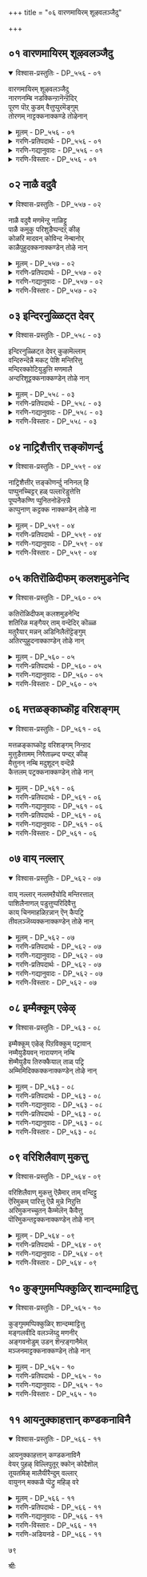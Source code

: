+++
title = "०६ वारणमायिरम् शूऴवलञ्जैदु"

+++


## ०१ वारणमायिरम् शूऴवलञ्जैदु

<details open><summary>विश्वास-प्रस्तुतिः - DP_५५६ - ०१</summary>

वारणमायिरम् शूऴवलञ्जैदु  
नारणनम्बि नडक्किन्ऱानॆन्ऱॆदिर्  
पूरण पॊऱ् कुडम् वैत्तुप्पुरमॆङ्गुम्  
तोरणम् नाट्टक्कनाक्कण्डे तोऴेनान्
</details>

<details><summary>मूलम् - DP_५५६ - ०१</summary>

वारणमायिरम् शूऴवलञ्जैदु  
नारणनम्बि नडक्किन्ऱानॆन्ऱॆदिर्  
पूरण पॊऱ् कुडम् वैत्तुप्पुरमॆङ्गुम्  
तोरणम् नाट्टक्कनाक्कण्डे तोऴेनान्
</details>

<details><summary>गरणि-प्रतिपदार्थः - DP_५५६ - ०१</summary>

वारणम्=आनॆगळु, आयिरम्=साविर, शूऴ=सुत्तुवरिदु, वलञ्जॆय्दु=प्रदक्षिणॆयागि, नारणन् नम्बि=सकलगुण परिपूर्णनाद नारायणनु, नडक्किन्ऱान्=नडॆदुबरुत्तिद्दानॆ, ऎन्ऱु=ऎन्दु,ऎदिर्=ऎदुरिगॆ, पॊन्=बङ्गारद, पूरण कुडम्=पूर्णकुम्भगळन्नु, वैत्तु=हिडिदु, पुरम्=पट्टणदल्लि, ऎङ्गुम्=ऎल्लॆल्लियू, तोरणम्=तोरणवन्नु, नाट्ट=नाटुत्तिरुवन्तॆ, नान्=नानु, कना=कनसन्नु, कण्डेन्=कण्डॆनु, तोऴे=सखिये.
</details>

<details><summary>गरणि-गद्यानुवादः - DP_५५६ - ०१</summary>

सखिये, साविर आनॆगळिन्द सुत्तुवरिदु सकलगुणपरिपूर्णनाद नारायणनु नगरदल्लि प्रदक्षीनॆयागि नडॆदुबरुत्तिद्दानॆन्दु अवन ऎदुरागि बङ्गारद पूर्णकुम्भगळन्नु हिडिदु, ऎल्लॆल्लियू तोरणगळन्नु नाटुत्तिरुवन्तॆ नानु कनसुकण्डॆ\!\(१\)
</details>

<details><summary>गरणि-विस्तारः - DP_५५६ - ०१</summary>

भगवन्तनन्नल्लदॆ बेरॆ यारन्नू मदुवॆयागॆनॆन्दु गोदादेवि निर्धरिसिद्दळष्टॆ. भगवन्तने बन्दु तन्नन्नु वरिसुवनॆन्दु आशॆयिन्द नम्बिद्दळु. अवळ ऎन्दुकॊण्डन्तॆ भगवन्तनु बरलिल्ल. अवनन्नु काणलू अवळिगॆ आगलिल्ल. तन्न प्रियतमनिन्द अगलिकॆयन्नु सहिसलारदॆ परितपिसिदळु. हिन्दिन तिरुमॊऴियल्लि “नन्न प्रियतमनॊडनॆ नन्नन्नु कूडिसु”ऎन्दु कामदेवनन्नू, कूडलु दैववन्नू बेडिदळु. “नन्न नल्लनन्नु नन्न बळिगॆ बरुवन्तॆ कूगि करॆ”ऎन्दु कोगिलॆयन्नु अङ्गलाचिदळु. अल्लदॆ, भगवन्तनन्नु विधविधवागि हॊगळि अवन गुणगान माडिदळु. गोदादेविय इङ्गितवन्नू अवळ मनोवेदनॆयन्नू भगवन्तनु मनगण्डनो हेगो\! गोदादेवि मनोहरवाद कनस्सन्नु कण्डळु. आ कनसिन परियन्नु ई तिरुमॊऴियल्लि, अदर ऒन्दॊन्दु पाशुरदल्लू वर्णिसि हेळिद्दाळॆ. कनसन्नु तन्न अन्तरङ्गद सखिगॆ हेळुत्तिद्दाळॆ. कनसिनल्लि सकलगुणपरिपूर्णनाद श्रीमन्नारायणनु साविर आनॆगळॊडनॆ नगरदल्लि नडॆदु बरुत्तिरुवन्तॆयू, नगरवन्नु ऎल्लॆल्लियू तळिरुतोरणगळिन्द अलङ्करिसिरुवन्तॆयू, नगरवासिगळॆल्लरू पूर्णकुम्भगळिन्द अवनन्नु ऎदुरुगॊण्डु स्वागतिसुत्तिरुवन्तॆयू तानु कण्डन्तॆ इल्लिय विवरणॆ. भगवन्तनु इष्टु वैभवदिन्द

७०

एकॆ बरुत्तिद्दानॆ? मदुवॆगे इरबहुदे?
</details>

## ०२ नाळै वदुवै

<details open><summary>विश्वास-प्रस्तुतिः - DP_५५७ - ०२</summary>

नाळै वदुवै मणमॆन्ऱु नाळिट्टु  
पाळै कमुकु परिशुडैप्पन्दऱ् कीऴ्  
कोळरि मादवन् कोविन्द नॆन्बानोर्  
काळैपुहुदक्कनाक्कण्डेन् तोऴे नान्
</details>

<details><summary>मूलम् - DP_५५७ - ०२</summary>

नाळै वदुवै मणमॆन्ऱु नाळिट्टु  
पाळै कमुकु परिशुडैप्पन्दऱ् कीऴ्  
कोळरि मादवन् कोविन्द नॆन्बानोर्  
काळैपुहुदक्कनाक्कण्डेन् तोऴे नान्
</details>

<details><summary>गरणि-प्रतिपदार्थः - DP_५५७ - ०२</summary>

नाळै=नाळॆय दिन, वदुवै=वधुवन्नु, मणम्=मदुवॆयागुवुदु, ऎन्ऱु=ऎन्दु, नाळ्=दिनवन्नु\(मुहूर्तवन्नु\) इट्टु=निर्णयिसि, पाळै=हॊम्बाळॆ, कमुकु=अडकॆ मर \(मुन्ताद\), परिशु=अलङ्कारगळिन्द उडै=कूडिद, पन्दल्=पन्दलिन\(चप्परद\), कीऴ्=कॆळगडॆ, कोळरि=नरसिंह, मादवन्=माधव, कोविन्दन्=गोविन्द, ऎन्बान्=ऎम्ब हॆसरुगळुळ्ळवनाद, ओर्=असदृशवाद काळै=सलगवनु, पुहुद=प्रवेशिसुवुदन्नु, तोऴे=गॆळतिये, नान्=नानु, कनाक्कण्डेन्=कनसिनल्लि कण्डॆनु.
</details>

<details><summary>गरणि-गद्यानुवादः - DP_५५७ - ०२</summary>

नाळॆय दिन वधुवनु मदुवॆयागुवुदु ऎन्दु दिन\(मुहूर्त\)वन्नु निर्णयिसि, हॊम्बाळॆगळिन्दलू, अडकॆ मरगळिन्दलू अलङ्करिसिद पन्दलिन कळगॆ, “नरसिंह”, “माधव”, “गोविन्द”ऎम्ब हॆसरिन असदृशवाद ऒन्दु सलगवु प्रवेशिसुवुदन्नु गॆळती, नानु कनसिनल्लि कण्डॆ.\(२\)
</details>

<details><summary>गरणि-विस्तारः - DP_५५७ - ०२</summary>

कनसु मुन्दुवरियुत्तदॆ- भगवन्तनाद श्रीकृष्ननिगू गोदादेविगू नाळॆये मदुवॆ. हागॆन्दु शुभमुहूतवन्नु निर्णयिसलागिदॆ. अदक्कॆ तक्कन्तॆ मदुवॆय चप्पर सिद्धवागिदॆ. अदक्कॆ हॊम्बाळॆगळु जिगियुत्तिरुव अडकॆय मरगळन्नु नॆडलागिदॆ. नरसिंह,माधव,गोविन्द-मुन्ताद हॆसरिन श्रीकृष्णनु मदिसिद सलगदन्तॆ गम्भीरवागि मदुवॆय चप्परदॊळक्कॆ आगमिसुत्तिद्दानॆ. इदन्नॆल्ला कण्डॆ गॆळती- ऎन्नुत्ताळॆ, गोदादेवि.

नाळॆ मदुवॆ. इन्दु अदक्कॆ मॊदल दिन. इन्दु नडसबेकाद कॆलवु शास्त्रगळन्नु नडसुवुदक्कागिये भगवन्तनाद श्रीकृष्ण अल्लि बन्दिरुवुदु-इदन्ने अल्लवे गोदादेविय कनसु सूचिसुवुदु?

७१
</details>

## ०३ इन्दिरनुळ्ळिट्त देवर्

<details open><summary>विश्वास-प्रस्तुतिः - DP_५५८ - ०३</summary>

इन्दिरनुळ्ळिट्त देवर् कुऴामॆल्लाम्  
वन्दिरुन्दॆन्नै मकट् पेशि मन्तिरित्तु  
मन्दिरक्कोटियुडुत्ति मणमालै  
अन्दरिशूट्टक्कनाक्कण्डेन् तोऴे नान्
</details>

<details><summary>मूलम् - DP_५५८ - ०३</summary>

इन्दिरनुळ्ळिट्त देवर् कुऴामॆल्लाम्  
वन्दिरुन्दॆन्नै मकट् पेशि मन्तिरित्तु  
मन्दिरक्कोटियुडुत्ति मणमालै  
अन्दरिशूट्टक्कनाक्कण्डेन् तोऴे नान्
</details>

<details><summary>गरणि-प्रतिपदार्थः - DP_५५८ - ०३</summary>

इन्दिरन्=देवेन्द्र, उळ्ळिट्टु=मॊदलाद, देवर्=देवतॆगळु,कुऴाम्=समूह, ऎल्लाम्=ऎल्ला, वन्दु=बन्दु\(भूलोकक्कॆ\), इरुन्दु=नानिरुव कडॆ इद्दु, ऎन्नै=नन्नन्नु, मकळ्=मदुमगळॆन्दु, पेशि=मातनाडि, मन्तिरित्तु=मन्त्रगळन्नु उच्चरिसि, मन्तिरक्कोटि=मन्त्रपूर्वकवागि सीरॆयन्नु, उडुत्ति=उडिसि, मणम्=परिमळभरितवाद, मालै=\(हूविन\)मालिकॆयन्नु, अन्दरि=दुर्गादेवियु, शूट्ट=मुडिसुत्तिरुव, कना=कनसन्नु, तोऴे=गॆळतिये, नान्=नानु, कण्डेन्=कण्डॆ.
</details>

<details><summary>गरणि-गद्यानुवादः - DP_५५८ - ०३</summary>

इन्द्रने मॊदलाद देवतॆगळ समूहवॆल्ला भूलोकक्कॆ बन्दु, नानिरुव स्थळदल्लि इद्दु,नन्नन्नु मदुमगळन्नागि मातनाडि, अदक्कॆ सम्बन्धिसिद मन्त्रगळन्नु उच्चरिसि, अनन्तर दुर्गादेवियु मन्त्रपूवकवागि सीरॆयन्नुडिसि, परिमळभरितवाद पुष्पमालिकॆयन्नु ननगॆ मुडिसुत्तिरुव हागॆ नानु कनसुकण्डॆ, गॆळति.\(३\)
</details>

<details><summary>गरणि-विस्तारः - DP_५५८ - ०३</summary>

गोदादेविय कनसु मुन्दुवरियुवुद- देवतॆगळॆल्लरू देवेन्द्रनॊडनॆ धरॆगिळिदु बरुत्तारॆ. तम्म स्वामियाद भगवन्तनिगॆ मदुवॆ\! अदरल्लि तावु पालुगॊळ्ळबेडवे? अवरॆल्ल ईघ गण्डिन कडॆयवरु. अवरु गोदादेवि इरुव ऊरिगॆ, अवळिरुव स्थळक्कॆ बन्दु सेरुत्तारॆ. अवळ तन्दॆयन्नु काणुत्तारॆ. आतनॊडनॆ प्रस्ताप माडुत्तारॆ. “निम्म मगळन्नु नम्म प्रभुविगॆ कॊट्टु माडूवॆ माडिकॊडि”ऎन्दु केळुत्तारॆ. हीगॆ, वधुविन निष्कर्षॆयागुत्तदॆ. अनम्तर, गण्डिन कडॆयवरू हॆण्णिन कडॆयवरू कलॆतु, मदुवॆय विषयवागि विवरगळन्नु आप्तवागि मातनाडिकॊळ्ळुत्तारॆ. ऎल्लवू इत्यर्थवागुत्तदॆ. मदुमगळिगॆ सम्बन्धिसिद मन्त्रगळन्नु उच्चरिसि गोदादेवियन्नु मदुमगळन्नागि माडुत्तारॆ. आग, दुर्गदेवि मन्त्रपूर्वकवागि अवळिगॆ सीरॆयन्नुडिसि, परिमळभरितवाद हूविन दण्डॆयन्नु तलॆगॆ मुडिसि,कॊरळिगॆ हूविन हारवन्नु हाकुत्ताळॆ. मदुमगळु हीगॆल्ला सिद्धवाद्दाळॆ\! ऎन्थ उद्वेगद विवरणॆ\! ऎन्थ रसानुभव\!

“अन्तरि”-अन्तरिक्षदल्लि तन्न निजस्वरूपदिन्द कंसनिगॆ काणिसिकॊण्डवळु. आद्दरिन्द इवळु दुर्गादेवि. श्रीकृष्णनिगॆ तङ्गि. देवकिय ऎण्टनॆय गर्भदल्लि जनिसिदवनिन्द तनगॆ मरणवॆन्दु कंसनिगॆ तिळिदद्दरिन्द अवनु देवकि वसुदेवरन्नु सॆरॆयल्लिरिसि, अवरल्लि जनिसिद ऒन्दॊन्दु मगुवन्नू नॆलक्कॆ अप्पळिसि क्रूरवागि कॊल्लुत्ता बन्द. ऎण्टनॆय मगुहुट्टिद सुद्दि तिळिदकूडले अल्लिगॆ बन्दु नोडिदरॆ, अदु हॆण्णुमहु. देवकि अङ्गलाचिदळु, अदॊन्दन्नु उळिसॆन्दु. अवळ मातन्नु लक्षिसदॆ अदन्नू नॆलक्कॆ

७२

अप्पळिसि बिडबेकॆन्दु मगुविन कालुगळन्नु हिडिदु मेलक्कॆ बीसि ऎत्तिदाग अदु अवन कैयिन्द नुसुळु, आकाशक्कॆ एरि, अल्लि तन्न निजस्वरूपवन्नु तळॆदु, कंसन ऎदॆ झल्लॆन्नुवन्तॆ “निन्नन्नु कॊल्लुव वैरि बेरॆ कडॆ बॆळुयुत्तिद्दानॆ” ऎम्ब कठोर सत्यवन्नु नुडिदु मायवाद महाशक्ति दुर्गॆ\!

श्रीकृष्णन मदुवॆयल्लि दुर्गादेवि मदुमगळिगॆ नादिनि. मदुवॆय कालदल्लि नादिनियागिरुव अवळिगॆ हॆच्चिन मर्यादॆ. अदक्कॆ तक्क कॆलसगळन्नु अवळु नडसुत्ताळॆ.
</details>

## ०४ नाट्रिशैत्तीर् त्तङ्कॊणर्न्दु

<details open><summary>विश्वास-प्रस्तुतिः - DP_५५९ - ०४</summary>

नाट्रिशैत्तीर् त्तङ्कॊणर्न्दु ननिनल् हि  
पाप्पुनच्चिट्टर् हळ् पल्लारॆडुत्तेत्ति  
पूप्पनैकण्णि प्पुनितनोडॆन्ऱन्नै  
काप्पुनाण् कट्टक्क नाक्कण्डेन् तोऴे ना
</details>

<details><summary>मूलम् - DP_५५९ - ०४</summary>

नाट्रिशैत्तीर् त्तङ्कॊणर्न्दु ननिनल् हि  
पाप्पुनच्चिट्टर् हळ् पल्लारॆडुत्तेत्ति  
पूप्पनैकण्णि प्पुनितनोडॆन्ऱन्नै  
काप्पुनाण् कट्टक्क नाक्कण्डेन् तोऴे ना
</details>

<details><summary>गरणि-प्रतिपदार्थः - DP_५५९ - ०४</summary>

पाप्पनर्=\(सदाचार सम्पन्नराद्\) ब्राह्मणरल्लि, शिट्टर्हळ्=शिष्टरादवरु, पल्लार्=हलवरु, नाल्=नाल्कु, दिशै=दिक्कुगळिन्दलू, तीर् त्तम्=तीर्थगळन्नु, कॊणर्न्दु=तन्दु, ननि=चॆन्नागि, नल्=प्रोक्षिसि, ऎडुत्तु=ऎत्तिद स्वरदिन्द, एत्ति=आशीर्वद माडि, पू प्पुनै=कमलद हूविनन्तॆ सुन्दरवाद, कण्णि-कण्णुगळ, पुनितनोडु=पवित्रनॊडनॆ, ऎन् तन्नै=नन्नन्नु\(जॊतॆगूडिसि\), काप्पु=रक्षॆय, नाण्=दारवन्नु, कट्ट=कट्टुत्तिरुवुदर, कना=कनसन्नु, तोऴे-=गॆळतिये,नान्=नानु, कण्डेन्=कण्डॆ.
</details>

<details><summary>गरणि-गद्यानुवादः - DP_५५९ - ०४</summary>

ब्राह्मणरल्लि शिष्टरादवरु हलवरु नाल्कुदिक्कुगळिन्दलू तीर्थगळन्नु तन्दु, चॆन्नागि प्रोक्षिसि ऎत्तिद स्वरदिन्द आशीर्वदिसि, कमलद हूविनन्तॆ सुन्दरवाद कण्णुगळ पवित्रनॊडनॆ नन्नन्नु जॊतॆगूडिसि, रक्षॆय दारवन्नु \(कङ्कणवन्नु\) कट्टुत्तिरुव हागॆ कनसन्नु कण्डॆ गॆळती.\(४\)
</details>

<details><summary>गरणि-विस्तारः - DP_५५९ - ०४</summary>

गोदादेविय कनसु मुन्दुवरियुत्तदॆ- सदाचार सम्पन्नराद ब्राह्मणरु हलवारु मन्दि बरुत्तारॆ. अवरु नाल्कु दिशॆगळिन्दलू पवित्र तीर्थगळन्नु तरुत्तारॆ. वधुवन्नू वरनन्नू कुळ्ळिरिसि, अवर सकल कल्याणक्कोस्करवागि, अवर तलॆय मेलॆ, ऎत्तिद स्वरदिन्द वेदमन्त्रगळन्नु उच्चरिसुत्ता, माविनॆलॆ मत्तु दर्भॆय कूचदिन्द आ मन्त्रतीर्थवन्नु प्रोक्षिसुत्ता, अमृताभिषेकवन्नु माडि, आशीर्वदिसुत्तारॆ.

कमलद हूविनन्तॆ सॊबगिन कण्णुगळुळ्ळ परमपवित्रनाद भगवन्तनॊडनॆ गोदादेवियन्नु जॊतॆगूडिसि विवाहक्कॆन्दु कङ्कणवन्नु कट्टुत्तारॆ.

७३
</details>

## ०५ कतिरॊळिदीफम् कलशमुडनेन्दि

<details open><summary>विश्वास-प्रस्तुतिः - DP_५६० - ०५</summary>

कतिरॊळिदीफम् कलशमुडनेन्दि  
शतिरिळ मङ्गैयर् ताम् वन्दॆदिर् कॊळ्ळ  
मतुरैयार् मन्नन् अडिनिलैतॊट्टॆङ्गुम्  
अतिरप्पुहुदनाक्काण्डेन् तोऴे नान्
</details>

<details><summary>मूलम् - DP_५६० - ०५</summary>

कतिरॊळिदीफम् कलशमुडनेन्दि  
शतिरिळ मङ्गैयर् ताम् वन्दॆदिर् कॊळ्ळ  
मतुरैयार् मन्नन् अडिनिलैतॊट्टॆङ्गुम्  
अतिरप्पुहुदनाक्काण्डेन् तोऴे नान्
</details>

<details><summary>गरणि-प्रतिपदार्थः - DP_५६० - ०५</summary>

कदिर्=सूर्यन, ऒळि=प्रकाशदन्थ, दीपम्=\(मङ्गळ\)दीपवन्नू, कलशम्=कलशवन्नू, उडन्=तम्म कैगळल्लि, एन्दि=हिडिदुकॊण्डु, शतिर्=सुन्दरियराद, इळ=ऎळॆय वयस्सिन, मङ्गैयर् ताम्=हॆङ्गसरु, वन्दु=बन्दु, ऎदिर् कॊळ्ळ=ऎदुरुगॊळ्ळलु, मदुरैयार्=मधुरापुरदवर, मन्नन्=अधिपतियु, अडिनिलै=पादुकॆगळन्नु तॊट्टु=तॊट्टु\(मॆट्टि\)कॊण्डु, ऎङ्गुम्=ऎल्लॆल्लियू, अदिर्=अदुरुवन्तॆ, पुहुदु=प्रवेशिसुवुदर, कना=कनसन्नु, तोऴे-=गॆळतिये,नान्=नानु, कण्डेन्=कण्डॆ.
</details>

<details><summary>गरणि-गद्यानुवादः - DP_५६० - ०५</summary>

सूर्यन प्रकाशदन्थ मङ्गळदीपवन्नू कलशवन्नू तम्म कैगळलि हिडिदुकॊण्डु सुन्दरियराद ऎळॆयवयस्सिन हॆङ्गसरु बन्दु ऎदुरुगॊळ्ळलु, मधुरापुरदवर अधिपतियु\(श्रीकृष्णनु\) पादुकॆगळन्नु तॊट्टु\(मॆट्टि\)कॊण्डु, भूमण्डलवे अदुरुवन्तॆ प्रवेशिसुव कनसन्नु नानु कण्डॆ, गॆळति.\(५\)
</details>

<details><summary>गरणि-विस्तारः - DP_५६० - ०५</summary>

गोदादेविय कनसु मुन्दुवरियुत्तदॆ- सुन्दरियराद, ऎळॆय वयस्सिन हॆङ्गसरु तम्म कैगळल्लि सूर्यन प्रकाशक्कॆ समनाद मङ्गळदीपगळन्नू, कलशगळन्नू हिडिदुकॊण्डु वरनन्नु ऎदुरुगॊळ्ळुवरु हीगॆ स्वागतगॊण्डु, श्रीकृष्णनु कालिगॆ हावुगॆगळन्नु मॆट्टिकॊण्डु, भूमण्डलवे अदुरुवन्तॆ नडॆयुत्ता मदुवॆय मण्टपवन्नु प्रवेशिसुवनु.
</details>

## ०६ मत्तळङ्काघ्कॊट्ट वरिशङ्गम्

<details open><summary>विश्वास-प्रस्तुतिः - DP_५६१ - ०६</summary>

मत्तळङ्काघ्कॊट्ट वरिशङ्गम् निन्ऱाद  
मुत्तुडैत्तामम् निरैताऴ्न्द पन्दऱ् कीऴ्  
मैत्तुनन् नम्बि मदुशूदन् वन्दॆन्नै  
कैत्तलम् पट्रक्कनाक्कण्डेन् तोऴे नान्
</details>

<details><summary>मूलम् - DP_५६१ - ०६</summary>

मत्तळङ्काघ्कॊट्ट वरिशङ्गम् निन्ऱाद  
मुत्तुडैत्तामम् निरैताऴ्न्द पन्दऱ् कीऴ्  
मैत्तुनन् नम्बि मदुशूदन् वन्दॆन्नै  
कैत्तलम् पट्रक्कनाक्कण्डेन् तोऴे नान्
</details>

<details><summary>गरणि-प्रतिपदार्थः - DP_५६१ - ०६</summary>

मत्तळम्=मद्दलॆगळु, कॊट्ट=बारिसुत्तिरलु, वरि=सालागि, शङ्गम्=शङ्खगळु, निन्ऱु=ऒन्दे समनागि, ऊद=ऊदुत्तिरलु, मुत्तु उडै=मुत्तुगळिन्द कूडिद
</details>

<details><summary>गरणि-गद्यानुवादः - DP_५६१ - ०६</summary>

७४
</details>

<details><summary>गरणि-प्रतिपदार्थः - DP_५६१ - ०६</summary>

तामम्=सरगळु, निरै=कुच्चु कुच्चागि\(समृद्धियागि\), ताऴ्न्द=तूगाडुत्तिरुव, अलङ्करिसिरुव, पन्दल् कीऴ्=मण्टपदल्लि, मैत्तुनन्=अत्तॆय मगनाद, नम्बि=परिपूर्णनाद, मदुशूदन्=मधुसूदननु, ऎन्नै=नन्नन्नु, कैत्तलम्=कैयन्नु, पट्र=हिडियुवुदर, कना=कनसन्नु, तोऴे-=गॆळतिये,नान्=नानु, कण्डेन्=कण्डॆ.
</details>

<details><summary>गरणि-गद्यानुवादः - DP_५६१ - ०६</summary>

मद्दलॆगळु बारिसुत्तिरलु, सालागि शङ्खगळु निलुगडॆयिल्लदन्तॆ ऊदुत्तिरलु, मुत्तुगळ सरगळन्नु कुच्चुकुच्चागि तूगाडुत्ता अलङ्करिसिरुव मदुवॆय मण्टपदल्लि, नन्न अत्तॆय मगनाद परिपूर्णनाद मधुसूदननु नन्न कैयन्नु हिडियुवुदर कनसन्नु नानु कण्डॆ, गॆळती.\(६\)
</details>

<details><summary>गरणि-विस्तारः - DP_५६१ - ०६</summary>

गोदादेविय कनसु मुन्दुवरियुवुदु- मद्दळॆ मॊदलाद मङ्गळवाद्यगळु विशेषवागि बारिसुत्तिवॆ. शङ्खगळन्नु हिडिदु सालागि निन्तवरु अवुगळन्नु निलुगडॆयिल्लदॆ ऊदुत्तिद्दारॆ. मदुवॆय मण्टपवन्नु बलुसॊगसागि, आकर्षणीयवागि, अलङ्करिसिद्दारॆ. मुत्तुगळ सरगळु कुच्चुकुच्चागि मण्टपदल्लि तूगाडुत्तिवॆ. हीगॆ, अणिगॊण्ड दिव्यवाद मदुवॆय मण्टपदल्लि “अत्तॆय मग”नॆन्दु सलिगॆयिन्द करॆयिसिकॊळ्ळुव पवित्रनू, परिपूर्णनू, मधुसूदननू आद श्रीकृष्णनु नन्न कैहिडियुत्तानॆ. इदु पाणिग्रहण महोत्सव.

“अत्तॆय मग”ऎन्नुवुदरल्लि सोदरिकॆय मदुवॆयन्नु सूचिसुवुदु. “मावन मगळु, अत्तॆय मग”- “मावन मग, अत्तॆय मगळु”-इवु सोदरिकॆ.
</details>

## ०७ वाय् नल्लार्

<details open><summary>विश्वास-प्रस्तुतिः - DP_५६२ - ०७</summary>

वाय् नल्लार् नल्लमऱैयोदि मन्तिरत्ताल्  
पाशिलैनाणल् पडुत्तुप्परिदिवैत्तु  
काय् चिनमाहळिऱन्नान् ऎन् कैपट्रि  
तीवलञ्जॆय्यक्कनाक्कण्डेन् तोऴे नान्
</details>

<details><summary>मूलम् - DP_५६२ - ०७</summary>

वाय् नल्लार् नल्लमऱैयोदि मन्तिरत्ताल्  
पाशिलैनाणल् पडुत्तुप्परिदिवैत्तु  
काय् चिनमाहळिऱन्नान् ऎन् कैपट्रि  
तीवलञ्जॆय्यक्कनाक्कण्डेन् तोऴे नान्
</details>

<details><summary>गरणि-प्रतिपदार्थः - DP_५६२ - ०७</summary>

वाय् नल्लार्=ऒळ्ळॆय बायियवरु, नल्ल=श्रेष्ठवाद, मऱै=वेदभागगळन्नु, ओदि=पठिसि, मन्तिरत्ताल्=मन्त्रपूर्वकवागि, पाशि=हसिय \(नॆनॆसिरुव\), इलै=ऎलॆयन्नू, नाणल्=दर्भॆयन्नू, पडुत्तु=हासिऎ, परिदि=परिधियन्नु\(सुत्तन्नु\), वैत्तु=कट्टि, काय्=तेजस्वियाद, चिनम्=अग्निगॆ, मा=दॊड्ड, कळिऱु=सलगक्कॆ, अन्नान्=समनाद अवनु\(श्रीकृष्णनु\), ऎन्=नन्न
</details>

<details><summary>गरणि-गद्यानुवादः - DP_५६२ - ०७</summary>

७५
</details>

<details><summary>गरणि-प्रतिपदार्थः - DP_५६२ - ०७</summary>

कै पट्रि=कैहिडिदु, ती=अग्नियन्नु, वलम् शॆय्य=प्रदक्षिणॆ माडुवुदर, कना=कनसन्नु, तोऴे-=गॆळतिये,नान्=नानु, कण्डेन्=कण्डॆ.
</details>

<details><summary>गरणि-गद्यानुवादः - DP_५६२ - ०७</summary>

ऒळ्ळॆय बायियवरु श्रेष्ठवाद वेदभागगळन्नु पठिसि, मन्त्रपूर्वकवागि नॆनॆसिरुव \(हसिय\)ऎलॆयन्नू दर्भॆयन्नू हासि, सुत्तुकट्टि बळिक प्रकाशिसुत्तिरुव अग्निगू, दॊड्ड सलगक्कू समाननाद अवनु\(श्रीकृष्णनु\) तन्न कैहिडिदु अग्नियन्नु प्रदक्षिणॆ माडुत्तिरुवुदन्नु कनसिनल्लि ना कण्डॆ गॆळती.\(७\)
</details>

<details><summary>गरणि-विस्तारः - DP_५६२ - ०७</summary>

कनसु मुन्दुवरियुवुदु- वेदपण्डितरु मदुवॆय समयक्कॆ योग्यवाद श्रेष्ठवाद वेदवाक्यगळन्नु ओदुत्तारॆ. मन्त्रपूर्वकवागि हसिरु ऎलॆगळन्नू दर्भॆयन्नू शास्त्रोक्तवागि हासुत्तारॆ. परिधियन्नु समित्तुगळिन्द कट्टुत्तारॆ. अग्निप्रतिष्ठॆ माडुत्तारॆ. अनन्तर, प्रकाशिसुव अग्नियन्तॆयू, बलिष्ठवाद सलगदन्तॆयू इरुव अवनु \(पतियाद श्रीकृष्णनु\), नन्न कैहिडिदु अग्निप्रदक्षिणॆ माडुत्तानॆ.

ऒळ्ळॆय बायियवरु- ऒळ्ळॆय मातुगळन्ने आडुव अभ्यासदल्लि पळगिरुववरु. अनुभवस्थराद वयस्क गृहस्थरु. सत्यवादिगळु. नम्रभक्तरु. मितभाषिगळाद सद्ब्राह्मणरु. इल्लि उत्तमवाद कण्ठस्वनवुळ्ळ वेदविद्यापारङ्गतरु.

इदु अग्निसाक्षियाद मदुवॆयाद्दरिन्द, अदक्कॆ अग्निप्रतिष्ठॆयागुत्तदॆ. वेडिकॆय मेलॆ, मन्त्रपूवकवागि स्थळ शुद्धि माडि, अल्लि अक्कियहिट्टन्नु हरडि, सुमङ्गलियरिन्द अग्निप्रतिष्ठॆ माडिसि, अग्निकार्यक्कॆ बेकाद रीतियल्लि अग्निदेवनिगॆ दर्भॆयिन्दलू समित्तुगळिन्दलू परिधियन्नु कट्टि, अग्नियन्नु पूजिसि, चॆन्नागि ज्वलिसुवन्तॆ माडुत्तारॆ. अग्निपुरुषनन्नु वरनु वधुविन कैहिडिदु मूरुसल मम्त्रपूवकवागि प्रदक्षिणॆ माडुत्तानॆ. इल्लि सूचितवाद क्रम इदु.
</details>

## ०८ इम्मैक्कूम् एऴेऴ्

<details open><summary>विश्वास-प्रस्तुतिः - DP_५६३ - ०८</summary>

इम्मैक्कूम् एऴेऴ् पिऱविक्कुम् पट्रावान्  
नम्मैयुडैयवन् नारायणन् नम्बि  
शॆम्मैयुडैय तिरुक्कैयाल् ताळ् पट्रि  
अम्मिमिदिक्कक्कनाक्कण्डेन् तोऴे नान्
</details>

<details><summary>मूलम् - DP_५६३ - ०८</summary>

इम्मैक्कूम् एऴेऴ् पिऱविक्कुम् पट्रावान्  
नम्मैयुडैयवन् नारायणन् नम्बि  
शॆम्मैयुडैय तिरुक्कैयाल् ताळ् पट्रि  
अम्मिमिदिक्कक्कनाक्कण्डेन् तोऴे नान्
</details>

<details><summary>गरणि-प्रतिपदार्थः - DP_५६३ - ०८</summary>

इम्मैक्कूम्=ई जन्मक्कू, एऴेऴ् विऱक्कूम्=एळेळु जन्मगळिगू, पट्रु=आधार\(कारण\), आवान्=आगिरुववनू, नम्मै=नम्मन्नु, उडैयवन्=ऒळगॊण्डवनू, नम्बि=सकल कल्याणगुणपरिपूर्णनू, नारायणन्=नारायणनू आद, श्रीकृष्णनु, शॆम्मै=कॆम्पाद, उडैय=बण्णवुळ्ळ, \(तन्न\)तिरु=पवित्रवाद, कैयाल्=कैयिन्द
</details>

<details><summary>गरणि-गद्यानुवादः - DP_५६३ - ०८</summary>

७६
</details>

<details><summary>गरणि-प्रतिपदार्थः - DP_५६३ - ०८</summary>

ताळ्=नन्न कालन्नु, पट्रि=हिडिदु, अम्मि=अम्मि कल्लिन मेलॆ, विदिक्क=तुळिसुव, कना=कनसन्नु, तोऴे-=गॆळतिये,नान्=नानु, कण्डेन्=कण्डॆ.
</details>

<details><summary>गरणि-गद्यानुवादः - DP_५६३ - ०८</summary>

ई जन्मक्कू एळेळु जन्मगळिगू आधार\(कारण\)वागिरुववनू, नम्मन्नु ऒळगॊण्डवनू, सकल कल्याणगुणपरिपूर्णनू नारायणनू आद श्रीकृष्णनु तन्न कॆम्पाद पवित्रवाद कैयिन्द नन्न कालन्नु हिडिदु अम्मिकल्लिन मेलॆ तुळिसुव कनसन्नु नानु कण्डॆ, गॆळती.\(८\)
</details>

<details><summary>गरणि-विस्तारः - DP_५६३ - ०८</summary>

गोदादेविय कनसु मुन्दुवरियुवुदु- कनसिनल्लि विवाह कालदल्लि नडॆयुव इन्नॊन्दु मुख्यवाद कार्य नडॆयुत्तदॆ. सकल सद्गुण परिपूर्णनू, सकल कारणनू, सकलाधारनू,सकलवन्नू तन्नल्लि ऒळगॊण्डवनू आद भगवन्तनु तन्न कोमलवाद कैयिन्द नन्न कालन्नु हिडिदु अम्मिकल्लन्नु तुळिसुत्तानॆ ऎन्नुत्ताळॆ गोदादेवि. वधुवादवळु तन्न पातिव्रत्यवन्नु तन्न कडॆय घळिगॆय तनक कापाडिकॊण्डु बरुवुदु अवळ कर्तव्य ऎन्दु सूचिसुव कर्म इदु. इदन्नु “अश्मारोहणम्”ऎन्नुत्तारॆ.
</details>

## ०९ वरिशिलैवाण् मुकत्तु

<details open><summary>विश्वास-प्रस्तुतिः - DP_५६४ - ०९</summary>

वरिशिलैवाण् मुकत्तु ऎन्नैमार् ताम् वन्दिट्टु  
ऎरिमुकम् पारित्तु ऎन्नै मुन्ने निऱुत्ति  
अरिमुकनच्चुतन् कैम्मेलॆन् कैवैत्तु  
पॊरिमुकन्तट्टक्कनाक्कण्डेन् तोऴे नान्
</details>

<details><summary>मूलम् - DP_५६४ - ०९</summary>

वरिशिलैवाण् मुकत्तु ऎन्नैमार् ताम् वन्दिट्टु  
ऎरिमुकम् पारित्तु ऎन्नै मुन्ने निऱुत्ति  
अरिमुकनच्चुतन् कैम्मेलॆन् कैवैत्तु  
पॊरिमुकन्तट्टक्कनाक्कण्डेन् तोऴे नान्
</details>

<details><summary>गरणि-प्रतिपदार्थः - DP_५६४ - ०९</summary>

वरि=सुन्दरवाद, शिलै=बिल्लिनन्तॆ, वाळ्=हुब्बुगळन्नुळ्ळ, मुकम्=मुखवुळ्ळ, ऎन्=नन्न, ऐमार् ताम्=अण्णन्दिरु, वन्दिट्टु=बन्दु, ऎरि=अग्निय, मुकम्=मुखवन्नु, पारित्तु=चॆन्नागि हरडुवन्तॆ माडि, ऎन्नै=नन्नन्नु, मुन्ने=अदर मुन्दुगडॆ, निऱुत्ति=निल्लिसि, अरिमुकन्=सिंहदमुखवुळ्ळवनू, अच्चुतन्=अच्युतनू आद श्रीकृष्णन, कैम्मेल्=कैय मेलॆ, ऎन्=नन्न, कैवैत्तु=कैयन्निट्टु, पॊरि=अरळन्नु, मुकन्दु=तुम्बि,अट्ट=\(अग्निगॆ\) समर्पिसिद, कना=कनसन्नु, तोऴे-=गॆळतिये,नान्=नानु, कण्डेन्=कण्डॆ.
</details>

<details><summary>गरणि-गद्यानुवादः - DP_५६४ - ०९</summary>

सुन्दरवाद बिल्लिनन्तॆ बग्गिरुव हुब्बुगळन्नुळ्ळ मुखद नन्न अण्णन्दिरु बन्दु, अग्नियन्नु चॆन्नागि ज्वलिसुवन्तॆ माडि, नन्नन्नु अदर मुन्दॆ निल्लिसि, सिंहद मुखवुळ्ळवनू अच्युतनू आद श्रीकृष्णन कैयमेलॆ नन्न कैयन्निरिसि, अरळन्नु तुम्बि, अग्निगॆ समर्पिसिद कनसन्नु नानु कण्डॆ गॆळति.\(९\)
</details>

<details><summary>गरणि-विस्तारः - DP_५६४ - ०९</summary>

कनसिनल्लि मत्तॊन्दु मुख्यकार्य नडॆयुवुदन्नु गोदादेवि काणुत्ताळॆ. अल्लिगॆ अवळ अण्णन्दिरु बरुत्तारॆ. अवरु अवळन्नु प्रज्वलिसुत्तिरुव अग्निय मुन्दॆ निल्लिसुत्तारॆ. अवळ बॊगसॆय तुम्ब बत्तद अरळन्नु तुम्बुत्तारॆ. आ बॊगसॆयन्नु अवळ पतियाद

७७

श्रीकृष्णन कैगळल्लि\(बॊगसॆयल्लि\) इरिसुत्तारॆ. अरळन्नु मन्त्रपूर्वकवागि अग्निगॆ हाकिसुत्तारॆ. ऎन्दरॆ, अवळ कैयिन्द “लाज होम” माडिसुत्तारॆ.

वधुवु तन्न पतिगॆ दीर्घायुस्सन्नु कोरि नडसुव ऒन्दु अग्निकार्य इदु. –लाजहोम.

भगवन्तनन्नु “सिंहद मुखदवनु” “अच्युतनु” ऎन्दु वर्णिसलागिदॆ. हिरण्यकशिपुवन्नु वधिसि प्रह्लादनन्नु पालिसलु भगवन्तनु “नरहरि” रूपवन्नु ऎत्तिदनष्टॆ. अदर सूचनॆ “सिंहद मुखदवनु” ऎम्बुदरल्लिदॆ. नाशविल्लदवनु भगवन्त- आद्दरिन्द “अच्युत”
</details>

## १० कुङ्गुममप्पिक्कुळिर् शान्दम्माट्टित्तु

<details open><summary>विश्वास-प्रस्तुतिः - DP_५६५ - १०</summary>

कुङ्गुममप्पिक्कुळिर् शान्दम्माट्टित्तु  
मङ्गलवीदि वलञ्जॆय्दु मणनीर्  
अङ्गवनोडुम् उडन् शॆन्ऱङ्गानैमेल्  
मञ्जनमाट्टक्कनाक्कण्डेन् तोऴे नान्
</details>

<details><summary>मूलम् - DP_५६५ - १०</summary>

कुङ्गुममप्पिक्कुळिर् शान्दम्माट्टित्तु  
मङ्गलवीदि वलञ्जॆय्दु मणनीर्  
अङ्गवनोडुम् उडन् शॆन्ऱङ्गानैमेल्  
मञ्जनमाट्टक्कनाक्कण्डेन् तोऴे नान्
</details>

<details><summary>गरणि-प्रतिपदार्थः - DP_५६५ - १०</summary>

कुङ्गुमम्=कलसिद कुङ्कुमवन्नु, अप्पि=मैगॆल्ला चॆन्नागि सवरि, कुळिर्=तम्पाद, शान्दम्=चन्दनवन्नु, मट्टित्तु=बळिदु, अवनोडुम्=अवनॊडनॆ\(तन्न पतियाद श्रीकृष्णनॊडनॆ\) आनैमेल्=आनॆय मेलॆ, उडन्=कूडिकॊण्डु, शॆन्ऱु=हॊरटु, मङ्गलवीदि=मदुवॆ नडॆद प्रदेशदल्लि अलङ्करिसिद कडॆगळलॆल्ला, वलञ्जॆय्दु=प्रदक्षिणॆ नडसि\(मॆरवणिगॆ होगि\) बन्दु, अङ्गु=अल्लि, मणनीर्=वसन्तद \(ओकळिय\) नीरन्नु, मञ्जनम् आट्ट=मङ्गळस्नान माडिसुवुदन्नु, कना=कनसन्नु, तोऴे-=गॆळतिये,नान्=नानु, कण्डेन्=कण्डॆ.
</details>

<details><summary>गरणि-गद्यानुवादः - DP_५६५ - १०</summary>

कलसिद कुङ्कुमवन्नु मैगॆल्ला सवरि, तम्पाद चन्दनवन्नु बळिदु, श्रीकृष्णनॊडनॆ कूडिसि आनॆय मेलॆ बीदिगळल्लि मॆरवणिगॆ माडिसि, वसन्तद मज्जनवन्नु माडिसुवुदन्नु कनसिनल्लि नानु कण्डॆ, गॆळति.\(१०\)
</details>

<details><summary>गरणि-विस्तारः - DP_५६५ - १०</summary>

कनसिनल्लि गोदादेवि मदुवॆय कडॆय मङ्गळकार्यद अनुभववन्नु पडॆयुत्ताळॆ. अग्निय मुन्दॆ अष्टुकाल कुळितु होमगळन्नु नडसिद्दर परिणामवागि दम्पतिगळिगॆ तॊन्दरॆयागिरबहुदो अग्निय तापदिन्द नॊन्दुरबहुदो ऎन्दु बगॆदु अवर मैगॆल्ला कलसिद कुङ्कुमवन्नू चन्दनवन्नू बळिदु तम्पुमाडुवुदु मॊदलनॆय कार्य. बळिक, मदुवॆय मण्टपद सुत्तमुत्तण अलङ्करिसिद बीदिगळल्लि गोदादेवियू अवळ पतियू आनॆयमेलॆ मॆरवणिगॆ होगि बरुत्तारॆ. हिन्तिरुगि बन्द बळिक, कडॆयदागि वसन्तमाधव पूजॆ. ऎन्दरॆ, ओकळियल्लि मङ्गळस्नान. इदरॊन्दिगॆ मदुवॆय समारम्भ मुगियुवुदु.

७८
</details>

## ११ आयनुक्काहत्तान् कण्डकनाविनै

<details open><summary>विश्वास-प्रस्तुतिः - DP_५६६ - ११</summary>

आयनुक्काहत्तान् कण्डकनाविनै  
वेयर् पुहऴ् विल्लिपुतूर् क्कोन् कोदैशॊल्  
तूयतमिऴ् मालैयीरैन्दुम् वल्लार्  
वायुनन् मक्कळै प्पॆट्रु महिऴ् वरे
</details>

<details><summary>मूलम् - DP_५६६ - ११</summary>

आयनुक्काहत्तान् कण्डकनाविनै  
वेयर् पुहऴ् विल्लिपुतूर् क्कोन् कोदैशॊल्  
तूयतमिऴ् मालैयीरैन्दुम् वल्लार्  
वायुनन् मक्कळै प्पॆट्रु महिऴ् वरे
</details>

<details><summary>गरणि-प्रतिपदार्थः - DP_५६६ - ११</summary>

आयनुक्कू=गोपाल\(कृष्ण\)निगॆ, आह=आशॆपट्टु, तान्=ताने, कण्ड=कण्ड, कनाविनै=कनसन्नु,वेयर्=वेदपण्डितरु, पुहऴ्=हॊगळुव, विल्लिपुत्तूर्=श्रीविल्लिपुत्तूरिन, कोन्=निर्वाहकनादवन\(विष्णुचित्तन\) कोदै=गोदॆयु, शॊल्=हेळिद, तूय=परिशुद्धवाद, तमिऴ्=तमिळिन, मालै=पाशुर मालॆय, ईरैन्दुम्=ईरैदन्नू\(हत्तन्नू\), वल्लार्=तिळिदवरु, वायुम्=सद्गुणगळुळ्ळ, नल्=उत्तमवाद, मक्कळै=मक्कळन्नु, पॆट्रु=पडॆदु, महिऴ् वरे=आनन्दिसुववरे आगुत्तारॆ.
</details>

<details><summary>गरणि-गद्यानुवादः - DP_५६६ - ११</summary>

गोपालनिगागि आशॆपट्टु ताने कण्ड कनसन्नु वेदपण्डितरु हॊगळुव श्रीविल्लिपुत्तूरिनवन \(श्रीविष्णुचित्तन\) गोदॆयु हेळिद परिशुद्धवाद तमिळिन पाशुरमालॆय हत्तुपाशुरगळन्नू बल्लवरु सद्गुणवन्तरू उत्तमरू आद मक्कळन्नु पडॆदु आनन्दिसुवरु.\(११\)
</details>

<details><summary>गरणि-विस्तारः - DP_५६६ - ११</summary>

गोपालनागि अवतरिसिद श्रीकृष्णने तनगॆ पतियागबेकॆन्दु महदाशॆपट्टु परिपरियागि परितपिसिद गोदादेवियु तनगू श्रीकृष्णनिगू मदुवॆयादन्तॆ, मॊदलिनिन्द कडॆयवरॆगू, बहळ विवरवाद कनसन्नु कण्डळु. तानु कण्डु अनुभविसिद कनसन्नु, कण्ड हागॆये, शुद्धवाद तमिळिन हत्तुपाशुरगळल्लि हाडिदळु. ई हत्तन्नू अर्थवत्तागि तिळिदुकॊण्डवरिगॆ ऎरडु बगॆय आनन्दविदॆ ऎन्नुत्ताळॆ गोदादेवि. कनसन्नु केळि हर्षिसुवुदु मॊदलनॆय आनन्द. पाशुरगळन्नु चॆन्नागि अरितुकॊण्डद्दर फलवो ऎम्बन्तॆ अवरिगॆ सत्पुत्ररु जनिसि अवरिन्द अतिशयवाद आनन्दवन्नु पडॆयुवुदु मत्तॊन्दु आनन्द. हीगिदॆ, ई तिरुमॊऴिय फलश्रुति.
</details>

<details><summary>गरणि-अडियनडे - DP_५६६ - ११</summary>

वारणम्, नाळै, इन्दिरन्, नाट्रिशै, कदिर्, मत्तळम्, वाय्,इम्मै, वरिशिलै, कुङ्गुमम्, आयन्,\(करुप्पूरम्\)
</details>

७९

श्रीः